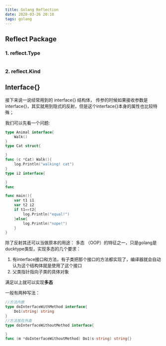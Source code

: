 ```yaml
---
title: Golang Reflection
date: 2020-03-26 20:10
tags: golang
---
```


<!--more-->

## Reflect Package

### 1. reflect.Type

```go


```
### 2. reflect.Kind



## Interface{}
接下来说一说经常用到的 interface{} 结构体，
传参的时候如果接收参数是interface{}，其实就用到隐式的反射，但是这个interface{}本身的属性也比较特殊；

我们可以先看一个问题:
```go
type Animal interface{
    Walk()
}
type Cat struct{

}
func (c *Cat) Walk(){
    log.Println("walking! cat")
}
type i2 interface{

}
func 

func main(){
    var t1 i1
    var t2 i2
    if t1==t2{
        log.Println("equal!")
    }else{
        log.Println("nope!")
    }
}

```


除了反射其还可以当做原本的用途： 多态 （OOP）的特征之一，只是golang是ducktype类型，实现多态的几个要求：
1. 有interface接口和方法，有子类把那个接口的方法都实现了，编译器就会自动认为这个结构体就是使用了这个接口
2. 父类指针指向子类的具体对象

满足以上就可以实现**多态**

一般有两种写法：
```go
//方法内嵌
type doInterfaceWithMethod interface{
    Do1(string) string
}
//方法放在外面
type doInterfaceWithoutMethod interface{

}
func (m *doInterfaceWithoutMethod) Do1(s string) string{}

```
